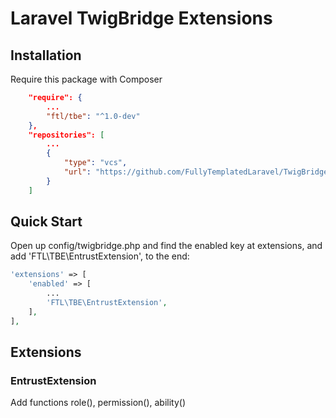 # Laravel TwigBridge Extensions

## Installation

Require this package with Composer

```json
    "require": {
        ...
        "ftl/tbe": "^1.0-dev"
    },
    "repositories": [
        ...
        {
            "type": "vcs",
            "url": "https://github.com/FullyTemplatedLaravel/TwigBridgeExtentions"
        }
    ]
```

## Quick Start

Open up config/twigbridge.php and find the enabled key at extensions, and add 'FTL\TBE\EntrustExtension', to the end:
```php
'extensions' => [
    'enabled' => [
        ...
        'FTL\TBE\EntrustExtension',
    ],
],
```

## Extensions

### EntrustExtension

Add functions role(), permission(), ability()

